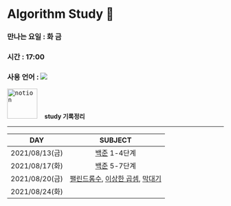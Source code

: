 # Algorithm Study 📖

### 만나는 요일 : 화 금
### 시간 : 17:00
### 사용 언어 : <img src="https://img.shields.io/badge/Python-3766AB?style=square&logo=Python&logoColor=white"/></a>

[<kbd><img width="70" alt="notion" src="https://user-images.githubusercontent.com/50203674/129452677-0a54ea58-17ad-4769-8814-aa6b1f663888.png"></kbd>](https://pastoral-kryptops-7c4.notion.site/algo-study-d8312444e6524cbfa960e7fc0b0f20cb)  **ㅤstudy 기록정리**

---

| DAY | SUBJECT |
| :--: | :--: |
| 2021/08/13(금) | [백준](https://www.acmicpc.net/step) 1-4단계 |
| 2021/08/17(화) | [백준](https://www.acmicpc.net/step) 5-7단계 |
| 2021/08/20(금) | [팰린드롬수](https://www.acmicpc.net/problem/1259), [이상한 곱셈](https://www.acmicpc.net/problem/1225), [막대기](https://www.acmicpc.net/problem/1094)|
| 2021/08/24(화) | |
